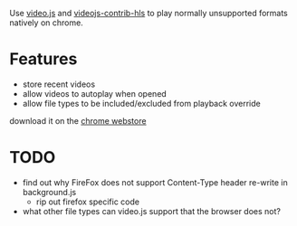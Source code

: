 Use [video.js](http://github.com/videojs/video.js) and [videojs-contrib-hls](http://github.com/videojs/videojs-contrib-hls) to play normally unsupported formats natively on chrome.

# Features
* store recent videos
* allow videos to autoplay when opened
* allow file types to be included/excluded from playback override

download it on the [chrome webstore](https://chrome.google.com/webstore/detail/cebdpbolebkmgidigfffifoemdcbhibf)

# TODO
* find out why FireFox does not support Content-Type header re-write in background.js
	* rip out firefox specific code
* what other file types can video.js support that the browser does not?
